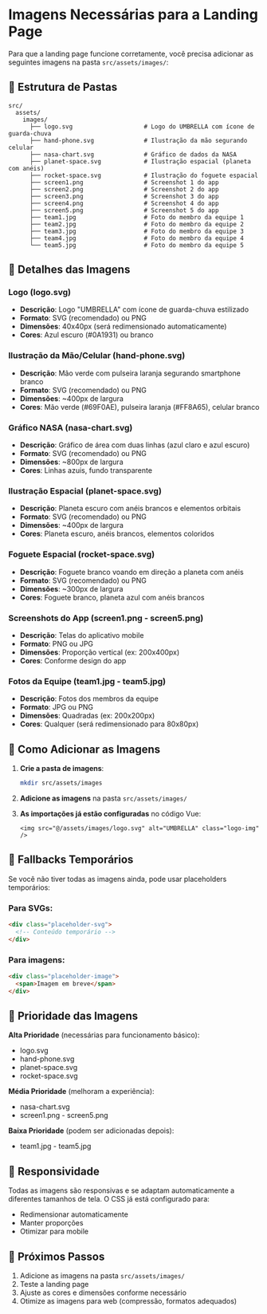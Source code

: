 # Imagens Necessárias para a Landing Page

Para que a landing page funcione corretamente, você precisa adicionar as seguintes imagens na pasta `src/assets/images/`:

## 📁 Estrutura de Pastas

```
src/
  assets/
    images/
      ├── logo.svg                    # Logo do UMBRELLA com ícone de guarda-chuva
      ├── hand-phone.svg              # Ilustração da mão segurando celular
      ├── nasa-chart.svg              # Gráfico de dados da NASA
      ├── planet-space.svg            # Ilustração espacial (planeta com anéis)
      ├── rocket-space.svg            # Ilustração do foguete espacial
      ├── screen1.png                 # Screenshot 1 do app
      ├── screen2.png                 # Screenshot 2 do app
      ├── screen3.png                 # Screenshot 3 do app
      ├── screen4.png                 # Screenshot 4 do app
      ├── screen5.png                 # Screenshot 5 do app
      ├── team1.jpg                   # Foto do membro da equipe 1
      ├── team2.jpg                   # Foto do membro da equipe 2
      ├── team3.jpg                   # Foto do membro da equipe 3
      ├── team4.jpg                   # Foto do membro da equipe 4
      └── team5.jpg                   # Foto do membro da equipe 5
```

## 🎨 Detalhes das Imagens

### Logo (logo.svg)

- **Descrição**: Logo "UMBRELLA" com ícone de guarda-chuva estilizado
- **Formato**: SVG (recomendado) ou PNG
- **Dimensões**: 40x40px (será redimensionado automaticamente)
- **Cores**: Azul escuro (#0A1931) ou branco

### Ilustração da Mão/Celular (hand-phone.svg)

- **Descrição**: Mão verde com pulseira laranja segurando smartphone branco
- **Formato**: SVG (recomendado) ou PNG
- **Dimensões**: ~400px de largura
- **Cores**: Mão verde (#69F0AE), pulseira laranja (#FF8A65), celular branco

### Gráfico NASA (nasa-chart.svg)

- **Descrição**: Gráfico de área com duas linhas (azul claro e azul escuro)
- **Formato**: SVG (recomendado) ou PNG
- **Dimensões**: ~800px de largura
- **Cores**: Linhas azuis, fundo transparente

### Ilustração Espacial (planet-space.svg)

- **Descrição**: Planeta escuro com anéis brancos e elementos orbitais
- **Formato**: SVG (recomendado) ou PNG
- **Dimensões**: ~400px de largura
- **Cores**: Planeta escuro, anéis brancos, elementos coloridos

### Foguete Espacial (rocket-space.svg)

- **Descrição**: Foguete branco voando em direção a planeta com anéis
- **Formato**: SVG (recomendado) ou PNG
- **Dimensões**: ~300px de largura
- **Cores**: Foguete branco, planeta azul com anéis brancos

### Screenshots do App (screen1.png - screen5.png)

- **Descrição**: Telas do aplicativo mobile
- **Formato**: PNG ou JPG
- **Dimensões**: Proporção vertical (ex: 200x400px)
- **Cores**: Conforme design do app

### Fotos da Equipe (team1.jpg - team5.jpg)

- **Descrição**: Fotos dos membros da equipe
- **Formato**: JPG ou PNG
- **Dimensões**: Quadradas (ex: 200x200px)
- **Cores**: Qualquer (será redimensionado para 80x80px)

## 📝 Como Adicionar as Imagens

1. **Crie a pasta de imagens**:

   ```bash
   mkdir src/assets/images
   ```

2. **Adicione as imagens** na pasta `src/assets/images/`

3. **As importações já estão configuradas** no código Vue:
   ```vue
   <img src="@/assets/images/logo.svg" alt="UMBRELLA" class="logo-img" />
   ```

## 🔧 Fallbacks Temporários

Se você não tiver todas as imagens ainda, pode usar placeholders temporários:

### Para SVGs:

```html
<div class="placeholder-svg">
  <!-- Conteúdo temporário -->
</div>
```

### Para imagens:

```html
<div class="placeholder-image">
  <span>Imagem em breve</span>
</div>
```

## 🎯 Prioridade das Imagens

**Alta Prioridade** (necessárias para funcionamento básico):

- logo.svg
- hand-phone.svg
- planet-space.svg
- rocket-space.svg

**Média Prioridade** (melhoram a experiência):

- nasa-chart.svg
- screen1.png - screen5.png

**Baixa Prioridade** (podem ser adicionadas depois):

- team1.jpg - team5.jpg

## 📱 Responsividade

Todas as imagens são responsivas e se adaptam automaticamente a diferentes tamanhos de tela. O CSS já está configurado para:

- Redimensionar automaticamente
- Manter proporções
- Otimizar para mobile

## 🚀 Próximos Passos

1. Adicione as imagens na pasta `src/assets/images/`
2. Teste a landing page
3. Ajuste as cores e dimensões conforme necessário
4. Otimize as imagens para web (compressão, formatos adequados)
